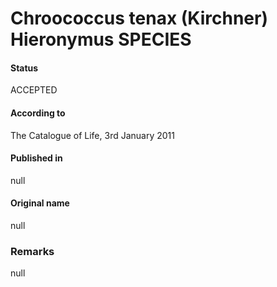 # Chroococcus tenax (Kirchner) Hieronymus SPECIES

#### Status
ACCEPTED

#### According to
The Catalogue of Life, 3rd January 2011

#### Published in
null

#### Original name
null

### Remarks
null